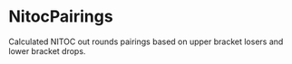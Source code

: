 # NitocPairings
Calculated NITOC out rounds pairings based on upper bracket losers and lower bracket drops. 
